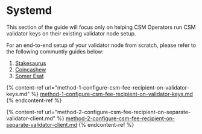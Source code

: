 # Systemd

This section of the guide will focus only on helping CSM Operators run CSM validator keys on their existing validator node setup.

For an end-to-end setup of your validator node from scratch, please refer to the following communtiy guides below:&#x20;

1. [Stakesaurus](https://dvt-homestaker.stakesaurus.com/linux-os-networking-and-security/install-and-prepare-the-os)
2. [Coincashew](https://www.coincashew.com/coins/overview-eth/guide-or-how-to-setup-a-validator-on-eth2-mainnet/overview-manual-installation)
3. [Somer Esat](https://github.com/SomerEsat/ethereum-staking-guides)

{% content-ref url="method-1-configure-csm-fee-recipient-on-validator-keys.md" %}
[method-1-configure-csm-fee-recipient-on-validator-keys.md](method-1-configure-csm-fee-recipient-on-validator-keys.md)
{% endcontent-ref %}

{% content-ref url="method-2-configure-csm-fee-recipient-on-separate-validator-client.md" %}
[method-2-configure-csm-fee-recipient-on-separate-validator-client.md](method-2-configure-csm-fee-recipient-on-separate-validator-client.md)
{% endcontent-ref %}
